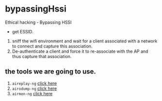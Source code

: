 # bypassingHssi
Ethical hacking - Bypassing HSSI

* get ESSID.
1. sniff the wifi environment and wait for a client associated with a network to connect and capture this association.
2. De-authenticate a client and force it to re-associate with the AP and thus capture that association.

## the tools we are going to use.
1. `aireplay-ng` <a href="https://www.aircrack-ng.org/doku.php?id=airodump-ng"> click here</a>
2. `airodump-ng` <a href="https://www.aircrack-ng.org/doku.php?id=airodump-ng">click here</a>
3. `airmon-ng` <a href="https://www.aircrack-ng.org/doku.php?id=airodump-ng">click here</a>

